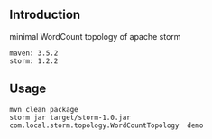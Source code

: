 ## Introduction
minimal WordCount topology of apache storm   
```
maven: 3.5.2
storm: 1.2.2
```
## Usage
```
mvn clean package
storm jar target/storm-1.0.jar com.local.storm.topology.WordCountTopology  demo
```


